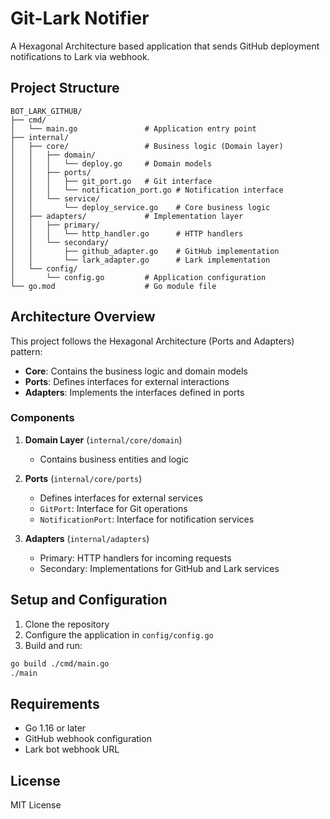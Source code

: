 # Git-Lark Notifier

A Hexagonal Architecture based application that sends GitHub deployment notifications to Lark via webhook.

## Project Structure
```
BOT_LARK_GITHUB/
├── cmd/
│   └── main.go               # Application entry point
├── internal/
│   ├── core/                 # Business logic (Domain layer)
│   │   ├── domain/
│   │   │   └── deploy.go     # Domain models
│   │   ├── ports/
│   │   │   ├── git_port.go   # Git interface
│   │   │   └── notification_port.go # Notification interface
│   │   └── service/
│   │       └── deploy_service.go    # Core business logic
│   ├── adapters/             # Implementation layer
│   │   ├── primary/
│   │   │   └── http_handler.go      # HTTP handlers
│   │   └── secondary/
│   │       ├── github_adapter.go    # GitHub implementation
│   │       └── lark_adapter.go      # Lark implementation
│   └── config/
│       └── config.go         # Application configuration
└── go.mod                    # Go module file
```

## Architecture Overview

This project follows the Hexagonal Architecture (Ports and Adapters) pattern:

- **Core**: Contains the business logic and domain models
- **Ports**: Defines interfaces for external interactions
- **Adapters**: Implements the interfaces defined in ports

### Components

1. **Domain Layer** (`internal/core/domain`)
   - Contains business entities and logic

2. **Ports** (`internal/core/ports`)
   - Defines interfaces for external services
   - `GitPort`: Interface for Git operations
   - `NotificationPort`: Interface for notification services

3. **Adapters** (`internal/adapters`)
   - Primary: HTTP handlers for incoming requests
   - Secondary: Implementations for GitHub and Lark services

## Setup and Configuration

1. Clone the repository
2. Configure the application in `config/config.go`
3. Build and run:
```bash
go build ./cmd/main.go
./main
```

## Requirements

- Go 1.16 or later
- GitHub webhook configuration
- Lark bot webhook URL

## License

MIT License